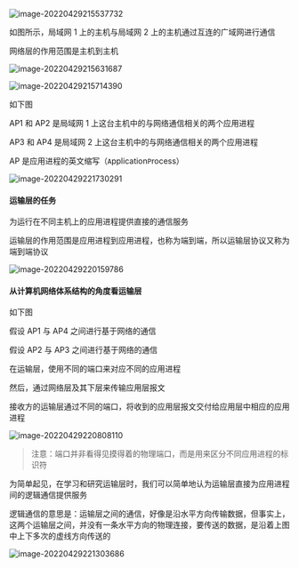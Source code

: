 ![image-20220429215537732](https://aliyun-oss-lpj.oss-cn-qingdao.aliyuncs.com/images/by-picgo/image-20220429215537732.png)

如图所示，局域网 1 上的主机与局域网 2 上的主机通过互连的广域网进行通信

网络层的作用范围是主机到主机

![image-20220429215631687](https://aliyun-oss-lpj.oss-cn-qingdao.aliyuncs.com/images/by-picgo/image-20220429215631687.png)

![image-20220429215714390](https://aliyun-oss-lpj.oss-cn-qingdao.aliyuncs.com/images/by-picgo/image-20220429215714390.png)

如下图

AP1 和 AP2 是局域网 1 上这台主机中的与网络通信相关的两个应用进程

AP3 和 AP4 是局域网 2 上这台主机中的与网络通信相关的两个应用进程

AP 是应用进程的英文缩写（`A`pplication`P`rocess）

![image-20220429221730291](https://aliyun-oss-lpj.oss-cn-qingdao.aliyuncs.com/images/by-picgo/image-20220429221730291.png)

#### 运输层的任务

为运行在不同主机上的应用进程提供直接的通信服务

运输层的作用范围是应用进程到应用进程，也称为端到端，所以运输层协议又称为端到端协议

![image-20220429220159786](https://aliyun-oss-lpj.oss-cn-qingdao.aliyuncs.com/images/by-picgo/image-20220429220159786.png)

#### 从计算机网络体系结构的角度看运输层

如下图

假设 AP1 与 AP4 之间进行基于网络的通信

假设 AP2 与 AP3 之间进行基于网络的通信

在运输层，使用不同的端口来对应不同的应用进程

然后，通过网络层及其下层来传输应用层报文

接收方的运输层通过不同的端口，将收到的应用层报文交付给应用层中相应的应用进程

![image-20220429220808110](https://aliyun-oss-lpj.oss-cn-qingdao.aliyuncs.com/images/by-picgo/image-20220429220808110.png)

> 注意：端口并非看得见摸得着的物理端口，而是用来区分不同应用进程的标识符

为简单起见，在学习和研究运输层时，我们可以简单地认为运输层直接为应用进程间的逻辑通信提供服务

逻辑通信的意思是：运输层之间的通信，好像是沿水平方向传输数据，但事实上，这两个运输层之间，并没有一条水平方向的物理连接，要传送的数据，是沿着上图中上下多次的虚线方向传送的

![image-20220429221303686](https://aliyun-oss-lpj.oss-cn-qingdao.aliyuncs.com/images/by-picgo/image-20220429221303686.png)

